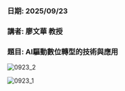### 日期: 2025/09/23

### 講者: 廖文華 教授

### 題目: AI驅動數位轉型的技術與應用

![0923_2](https://github.com/user-attachments/assets/cfc62ad1-1e2d-44a3-ae01-7a91b3ae3237)

![0923_1](https://github.com/user-attachments/assets/0ee1743c-2bce-420b-87fa-31cb3dbc83e4)
